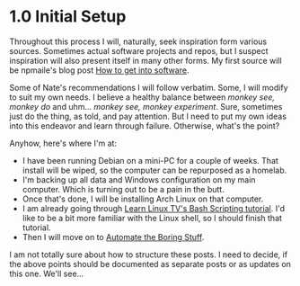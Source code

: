 # 1.0 Initial Setup
Throughout this process I will, naturally, seek inspiration form various sources. Sometimes actual software projects and repos, but I suspect inspiration will also present itself in many other forms.
My first source will be npmaile's blog post [How to get into software](https://github.com/npmaile/blog/blob/main/posts/2.%20How%20to%20get%20into%20software.md).

Some of Nate's recommendations I will follow verbatim. Some, I will modify to suit my own needs. 
I believe a healthy balance between *monkey see, monkey do* and uhm... *monkey see, monkey experiment*. Sure, sometimes just do the thing, as told, and pay attention. But I need to put my own ideas into this endeavor and learn through failure.
Otherwise, what's the point?

Anyhow, here's where I'm at:
- I have been running Debian on a mini-PC for a couple of weeks. That install will be wiped, so the computer can be repurposed as a homelab.
- I'm backing up all data and Windows configuration on my main computer. Which is turning out to be a pain in the butt.
- Once that's done, I will be installing Arch Linux on that computer.
- I am already going through [Learn Linux TV's Bash Scripting tutorial](https://youtu.be/2733cRPudvI?si=9q1dN5ho2ijCFg2f). I'd like to be a bit more familiar with the Linux shell, so I should finish that tutorial.
- Then I will move on to [Automate the Boring Stuff](https://automatetheboringstuff.com/).

I am not totally sure about how to structure these posts. I need to decide, if the above points should be documented as separate posts or as updates on this one.
We'll see...

